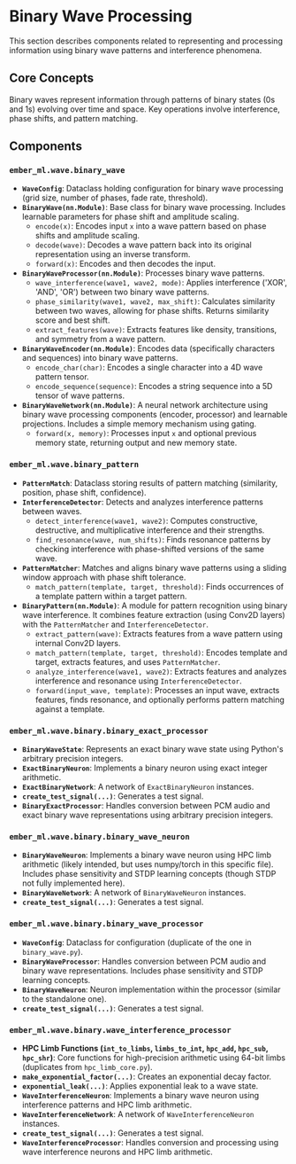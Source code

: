 # Binary Wave Processing

This section describes components related to representing and processing information using binary wave patterns and interference phenomena.

## Core Concepts

Binary waves represent information through patterns of binary states (0s and 1s) evolving over time and space. Key operations involve interference, phase shifts, and pattern matching.

## Components

### `ember_ml.wave.binary_wave`

*   **`WaveConfig`**: Dataclass holding configuration for binary wave processing (grid size, number of phases, fade rate, threshold).
*   **`BinaryWave(nn.Module)`**: Base class for binary wave processing. Includes learnable parameters for phase shift and amplitude scaling.
    *   `encode(x)`: Encodes input `x` into a wave pattern based on phase shifts and amplitude scaling.
    *   `decode(wave)`: Decodes a wave pattern back into its original representation using an inverse transform.
    *   `forward(x)`: Encodes and then decodes the input.
*   **`BinaryWaveProcessor(nn.Module)`**: Processes binary wave patterns.
    *   `wave_interference(wave1, wave2, mode)`: Applies interference ('XOR', 'AND', 'OR') between two binary wave patterns.
    *   `phase_similarity(wave1, wave2, max_shift)`: Calculates similarity between two waves, allowing for phase shifts. Returns similarity score and best shift.
    *   `extract_features(wave)`: Extracts features like density, transitions, and symmetry from a wave pattern.
*   **`BinaryWaveEncoder(nn.Module)`**: Encodes data (specifically characters and sequences) into binary wave patterns.
    *   `encode_char(char)`: Encodes a single character into a 4D wave pattern tensor.
    *   `encode_sequence(sequence)`: Encodes a string sequence into a 5D tensor of wave patterns.
*   **`BinaryWaveNetwork(nn.Module)`**: A neural network architecture using binary wave processing components (encoder, processor) and learnable projections. Includes a simple memory mechanism using gating.
    *   `forward(x, memory)`: Processes input `x` and optional previous memory state, returning output and new memory state.

### `ember_ml.wave.binary_pattern`

*   **`PatternMatch`**: Dataclass storing results of pattern matching (similarity, position, phase shift, confidence).
*   **`InterferenceDetector`**: Detects and analyzes interference patterns between waves.
    *   `detect_interference(wave1, wave2)`: Computes constructive, destructive, and multiplicative interference and their strengths.
    *   `find_resonance(wave, num_shifts)`: Finds resonance patterns by checking interference with phase-shifted versions of the same wave.
*   **`PatternMatcher`**: Matches and aligns binary wave patterns using a sliding window approach with phase shift tolerance.
    *   `match_pattern(template, target, threshold)`: Finds occurrences of a template pattern within a target pattern.
*   **`BinaryPattern(nn.Module)`**: A module for pattern recognition using binary wave interference. It combines feature extraction (using Conv2D layers) with the `PatternMatcher` and `InterferenceDetector`.
    *   `extract_pattern(wave)`: Extracts features from a wave pattern using internal Conv2D layers.
    *   `match_pattern(template, target, threshold)`: Encodes template and target, extracts features, and uses `PatternMatcher`.
    *   `analyze_interference(wave1, wave2)`: Extracts features and analyzes interference and resonance using `InterferenceDetector`.
    *   `forward(input_wave, template)`: Processes an input wave, extracts features, finds resonance, and optionally performs pattern matching against a template.

### `ember_ml.wave.binary.binary_exact_processor`

*   **`BinaryWaveState`**: Represents an exact binary wave state using Python's arbitrary precision integers.
*   **`ExactBinaryNeuron`**: Implements a binary neuron using exact integer arithmetic.
*   **`ExactBinaryNetwork`**: A network of `ExactBinaryNeuron` instances.
*   **`create_test_signal(...)`**: Generates a test signal.
*   **`BinaryExactProcessor`**: Handles conversion between PCM audio and exact binary wave representations using arbitrary precision integers.

### `ember_ml.wave.binary.binary_wave_neuron`

*   **`BinaryWaveNeuron`**: Implements a binary wave neuron using HPC limb arithmetic (likely intended, but uses numpy/torch in this specific file). Includes phase sensitivity and STDP learning concepts (though STDP not fully implemented here).
*   **`BinaryWaveNetwork`**: A network of `BinaryWaveNeuron` instances.
*   **`create_test_signal(...)`**: Generates a test signal.

### `ember_ml.wave.binary.binary_wave_processor`

*   **`WaveConfig`**: Dataclass for configuration (duplicate of the one in `binary_wave.py`).
*   **`BinaryWaveProcessor`**: Handles conversion between PCM audio and binary wave representations. Includes phase sensitivity and STDP learning concepts.
*   **`BinaryWaveNeuron`**: Neuron implementation within the processor (similar to the standalone one).
*   **`create_test_signal(...)`**: Generates a test signal.

### `ember_ml.wave.binary.wave_interference_processor`

*   **HPC Limb Functions (`int_to_limbs`, `limbs_to_int`, `hpc_add`, `hpc_sub`, `hpc_shr`)**: Core functions for high-precision arithmetic using 64-bit limbs (duplicates from `hpc_limb_core.py`).
*   **`make_exponential_factor(...)`**: Creates an exponential decay factor.
*   **`exponential_leak(...)`**: Applies exponential leak to a wave state.
*   **`WaveInterferenceNeuron`**: Implements a binary wave neuron using interference patterns and HPC limb arithmetic.
*   **`WaveInterferenceNetwork`**: A network of `WaveInterferenceNeuron` instances.
*   **`create_test_signal(...)`**: Generates a test signal.
*   **`WaveInterferenceProcessor`**: Handles conversion and processing using wave interference neurons and HPC limb arithmetic.